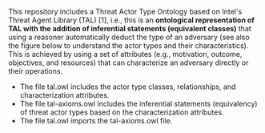 This repository includes a Threat Actor Type Ontology based on Intel's Threat Agent Library (TAL) [1], i.e., this is an **ontological representation of TAL with the addition of inferential statements (equivalent classes)** that using a reasoner automatically deduct the type of an adversary (see also the figure below to understand the actor types and their characteristics). This is achieved by using a set of attributes (e.g., motivation, outcome, objectives, and resources) that can characterize an adversary directly or their operations.

- The file tal.owl includes the actor type classes, relationships, and characterization attributes.
- The file tal-axioms.owl includes the inferential statements (equivalency) of threat actor types based on the characterization attributes.
- The file tal.owl imports the tal-axioms.owl file.
